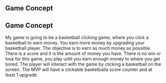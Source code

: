 ## Game Concept

## Game Concept

My game is going to be a basketball clicking game, where you click a basketball to earn money. You earn more money by upgrading your basketball player. The objective is to earn as much money as possible. There is a score and it is the amount of money you have. There is no win or lose for this game, you play until you earn enough money to where you get bored. The player will interact with the game by clicking a basketball on the screen. The MVP will have a clickable basketballa score counter and at least 1 upgrade.

